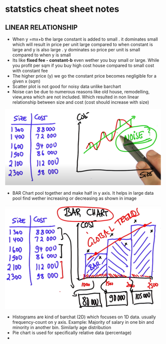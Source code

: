 # statstics cheat sheet notes

## LINEAR RELATIONSHIP
- When y =mx+b the large constant is added to small . it dominates small which will result in price per unit large compared to when constant is large and y is also large . y dominates so price per unit is small compared to when y is small
- Its like **fixed fee - constant-b** even wether you buy small or large. While you profit per sqm if you buy high cost house compared to small cost with constant fee
- The higher price (y) we go the constant price becomes negligible for a given x (sqm)
- Scatter plot is not good for noisy data unlike barchart
- Noise can be due to numerous reasons like old house, remodelling, view,area which are not included. Which resulted in non linear relationship between size and cost (cost should increase with size)
<img src = static/noise.PNG>

- BAR Chart pool together and make half in y axis. It helps in large data pool find wether increasing or decreasing as shown in image
<img src = static/bar.PNG>

- Histograms are kind of barchat (2D) which focuses on 1D data. usually frequency-count on y axis. Example: Majority of salary in one bin and minority in another bin. Similarly age distribution
- Pie chart is used for specifically relative data (percentage)
- 